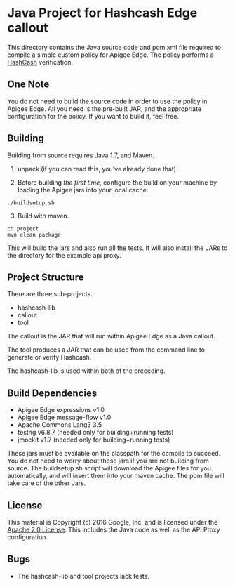 # Java Project for Hashcash Edge callout

This directory contains the Java source code and pom.xml file required to
compile a simple custom policy for Apigee Edge. The policy performs a [HashCash](http://www.hashcash.org/) verification.

## One Note

You do not need to build the source code in order to use the policy in Apigee Edge. 
All you need is the pre-built JAR, and the appropriate configuration for the policy. 
If you want to build it, feel free.  

## Building

Building from source requires Java 1.7, and Maven. 

1. unpack (if you can read this, you've already done that).

2. Before building _the first time_, configure the build on your machine by loading the Apigee jars into your local cache:
  ```
  ./buildsetup.sh
  ```

3. Build with maven.  
  ```
  cd project
  mvn clean package
  ```
  This will build the jars and also run all the tests. It will also install the JARs to the
  directory for the example api proxy. 

## Project Structure

There are three sub-projects.

* hashcash-lib
* callout
* tool

The callout is the JAR that will run within Apigee Edge as a Java callout.

The tool produces a JAR that can be used from the command line to generate or verify Hashcash. 

The hashcash-lib is used within both of the preceding. 



## Build Dependencies

- Apigee Edge expressions v1.0
- Apigee Edge message-flow v1.0
- Apache Commons Lang3 3.5
- testng v6.8.7 (needed only for building+running tests)
- jmockit v1.7 (needed only for building+running tests)


These jars must be available on the classpath for the compile to
succeed. You do not need to worry about these jars if you are not building from source. The buildsetup.sh script will download the Apigee files for
you automatically, and will insert them into your maven cache. The pom file will take care of the other Jars. 


## License

This material is Copyright (c) 2016 Google, Inc.
and is licensed under the [Apache 2.0 License](LICENSE). This includes the Java code as well as the API Proxy configuration. 


## Bugs

* The hashcash-lib and tool projects lack tests. 
